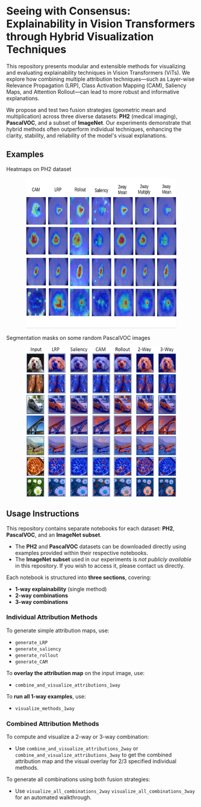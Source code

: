 # Seeing with Consensus: Explainability in Vision Transformers through Hybrid Visualization Techniques

This repository presents modular and extensible methods for visualizing and evaluating explainability techniques in Vision Transformers (ViTs). We explore how combining multiple attribution techniques—such as Layer-wise Relevance Propagation (LRP), Class Activation Mapping (CAM), Saliency Maps, and Attention Rollout—can lead to more robust and informative explanations.

We propose and test two fusion strategies (geometric mean and multiplication) across three diverse datasets: **PH2** (medical imaging), **PascalVOC**, and a subset of **ImageNet**. Our experiments demonstrate that hybrid methods often outperform individual techniques, enhancing the clarity, stability, and reliability of the model's visual explanations.

## Examples

Heatmaps on PH2 dataset
<p align="center">
  <img width="400" height="400" src="https://github.com/anacopo/ViT-XAI/blob/main/images/medical_heatmaps.jpg">
</p>

Segmentation masks on some random PascalVOC images
<p align="center">
  <img width="400" height="400" src="https://github.com/anacopo/ViT-XAI/blob/main/images/main_figure.png">
</p>

## Usage Instructions

This repository contains separate notebooks for each dataset: **PH2**, **PascalVOC**, and an **ImageNet subset**.

- The **PH2** and **PascalVOC** datasets can be downloaded directly using examples provided within their respective notebooks.
- The **ImageNet subset** used in our experiments is *not publicly available* in this repository. If you wish to access it, please contact us directly.

Each notebook is structured into **three sections**, covering:
- **1-way explainability** (single method)
- **2-way combinations**
- **3-way combinations**

### Individual Attribution Methods

To generate simple attribution maps, use:
- `generate_LRP`
- `generate_saliency`
- `generate_rollout`
- `generate_CAM`

To **overlay the attribution map** on the input image, use:
- `combine_and_visualize_attributions_1way`

To **run all 1-way examples**, use:
- `visualize_methods_1way`

### Combined Attribution Methods

To compute and visualize a 2-way or 3-way combination:
- Use `combine_and_visualize_attributions_2way` or `combine_and_visualize_attributions_3way` to get the combined attribution map and the visual overlay for 2/3 specified individual methods.

To generate all combinations using both fusion strategies:
- Use `visualize_all_combinations_2way` `visualize_all_combinations_3way` for an automated walkthrough.

